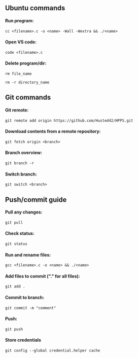 ## Ubuntu commands
#### Run program: 
```
cc <filename>.c -o <name> -Wall -Wextra && ./<name>
```
#### Open VS code:
```
code <filename>.c
```
#### Delete program/dir:
```
rm file_name 
```
```
rm -r directory_name 
```
## Git commands
#### Git remote:
```
git remote add origin https://github.com/Husted42/HPPS.git 
```
#### Download contents from a remote repository:
```
git fetch origin <branch>
``` 
#### Branch overview:
```
git branch -r
```
#### Switch branch:
```
git switch <branch>
```

## Push/commit guide
#### Pull any changes:
```
git pull
```
#### Check status: 
``` 
git status
```
#### Run and rename files: 
```
gcc <filename>.c -o <name> && ./<name>
```
#### Add files to commit ("." for all files): 
```
git add .
```
#### Commit to branch: 
``` 
git commit -m "comment"
``` 
#### Push:
```
git push 
```
#### Store credentials
```
git config --global credential.helper cache
```
